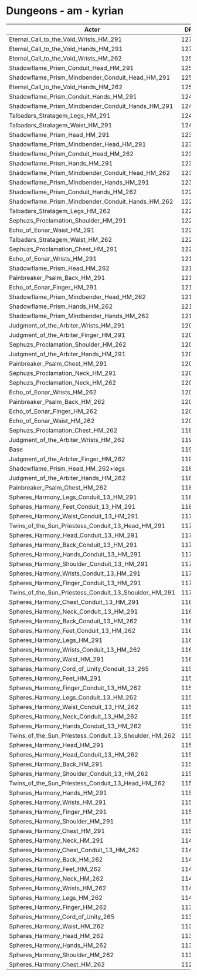 # Dungeons - am - kyrian
| Actor | DPS | Increase |
|---|:---:|:---:|
|Eternal_Call_to_the_Void_Wrists_HM_291|12757|6.69%|
|Eternal_Call_to_the_Void_Hands_HM_291|12706|6.26%|
|Eternal_Call_to_the_Void_Wrists_HM_262|12599|5.37%|
|Shadowflame_Prism_Conduit_Head_HM_291|12548|4.94%|
|Shadowflame_Prism_Mindbender_Conduit_Head_HM_291|12548|4.94%|
|Eternal_Call_to_the_Void_Hands_HM_262|12519|4.70%|
|Shadowflame_Prism_Conduit_Hands_HM_291|12498|4.52%|
|Shadowflame_Prism_Mindbender_Conduit_Hands_HM_291|12488|4.44%|
|Talbadars_Stratagem_Legs_HM_291|12476|4.34%|
|Talbadars_Stratagem_Waist_HM_291|12446|4.09%|
|Shadowflame_Prism_Head_HM_291|12359|3.36%|
|Shadowflame_Prism_Mindbender_Head_HM_291|12357|3.35%|
|Shadowflame_Prism_Conduit_Head_HM_262|12327|3.09%|
|Shadowflame_Prism_Hands_HM_291|12315|2.99%|
|Shadowflame_Prism_Mindbender_Conduit_Head_HM_262|12307|2.93%|
|Shadowflame_Prism_Mindbender_Hands_HM_291|12304|2.90%|
|Shadowflame_Prism_Conduit_Hands_HM_262|12299|2.86%|
|Shadowflame_Prism_Mindbender_Conduit_Hands_HM_262|12299|2.86%|
|Talbadars_Stratagem_Legs_HM_262|12237|2.34%|
|Sephuzs_Proclamation_Shoulder_HM_291|12235|2.32%|
|Echo_of_Eonar_Waist_HM_291|12232|2.30%|
|Talbadars_Stratagem_Waist_HM_262|12218|2.18%|
|Sephuzs_Proclamation_Chest_HM_291|12212|2.13%|
|Echo_of_Eonar_Wrists_HM_291|12185|1.91%|
|Shadowflame_Prism_Head_HM_262|12167|1.76%|
|Painbreaker_Psalm_Back_HM_291|12152|1.63%|
|Echo_of_Eonar_Finger_HM_291|12148|1.60%|
|Shadowflame_Prism_Mindbender_Head_HM_262|12129|1.44%|
|Shadowflame_Prism_Hands_HM_262|12115|1.32%|
|Shadowflame_Prism_Mindbender_Hands_HM_262|12110|1.28%|
|Judgment_of_the_Arbiter_Wrists_HM_291|12098|1.18%|
|Judgment_of_the_Arbiter_Finger_HM_291|12079|1.02%|
|Sephuzs_Proclamation_Shoulder_HM_262|12067|0.92%|
|Judgment_of_the_Arbiter_Hands_HM_291|12066|0.91%|
|Painbreaker_Psalm_Chest_HM_291|12063|0.89%|
|Sephuzs_Proclamation_Neck_HM_291|12062|0.88%|
|Sephuzs_Proclamation_Neck_HM_262|12045|0.74%|
|Echo_of_Eonar_Wrists_HM_262|12041|0.70%|
|Painbreaker_Psalm_Back_HM_262|12024|0.56%|
|Echo_of_Eonar_Finger_HM_262|12006|0.41%|
|Echo_of_Eonar_Waist_HM_262|12000|0.36%|
|Sephuzs_Proclamation_Chest_HM_262|11973|0.13%|
|Judgment_of_the_Arbiter_Wrists_HM_262|11969|0.10%|
|Base|11957|0.00%|
|Judgment_of_the_Arbiter_Finger_HM_262|11941|-0.13%|
|Shadowflame_Prism_Head_HM_262+legs|11885|-0.60%|
|Judgment_of_the_Arbiter_Hands_HM_262|11882|-0.63%|
|Painbreaker_Psalm_Chest_HM_262|11833|-1.04%|
|Spheres_Harmony_Legs_Conduit_13_HM_291|11821|-1.14%|
|Spheres_Harmony_Feet_Conduit_13_HM_291|11804|-1.28%|
|Spheres_Harmony_Waist_Conduit_13_HM_291|11798|-1.33%|
|Twins_of_the_Sun_Priestess_Conduit_13_Head_HM_291|11783|-1.46%|
|Spheres_Harmony_Head_Conduit_13_HM_291|11770|-1.56%|
|Spheres_Harmony_Back_Conduit_13_HM_291|11756|-1.68%|
|Spheres_Harmony_Hands_Conduit_13_HM_291|11733|-1.87%|
|Spheres_Harmony_Shoulder_Conduit_13_HM_291|11733|-1.87%|
|Spheres_Harmony_Wrists_Conduit_13_HM_291|11733|-1.87%|
|Spheres_Harmony_Finger_Conduit_13_HM_291|11726|-1.93%|
|Twins_of_the_Sun_Priestess_Conduit_13_Shoulder_HM_291|11711|-2.06%|
|Spheres_Harmony_Chest_Conduit_13_HM_291|11694|-2.20%|
|Spheres_Harmony_Neck_Conduit_13_HM_291|11687|-2.26%|
|Spheres_Harmony_Back_Conduit_13_HM_262|11639|-2.66%|
|Spheres_Harmony_Feet_Conduit_13_HM_262|11623|-2.79%|
|Spheres_Harmony_Legs_HM_291|11617|-2.84%|
|Spheres_Harmony_Wrists_Conduit_13_HM_262|11616|-2.85%|
|Spheres_Harmony_Waist_HM_291|11607|-2.93%|
|Spheres_Harmony_Cord_of_Unity_Conduit_13_265|11593|-3.04%|
|Spheres_Harmony_Feet_HM_291|11592|-3.05%|
|Spheres_Harmony_Finger_Conduit_13_HM_262|11591|-3.06%|
|Spheres_Harmony_Legs_Conduit_13_HM_262|11589|-3.08%|
|Spheres_Harmony_Waist_Conduit_13_HM_262|11581|-3.14%|
|Spheres_Harmony_Neck_Conduit_13_HM_262|11580|-3.15%|
|Spheres_Harmony_Hands_Conduit_13_HM_262|11561|-3.31%|
|Twins_of_the_Sun_Priestess_Conduit_13_Shoulder_HM_262|11561|-3.31%|
|Spheres_Harmony_Head_HM_291|11558|-3.34%|
|Spheres_Harmony_Head_Conduit_13_HM_262|11555|-3.36%|
|Spheres_Harmony_Back_HM_291|11550|-3.40%|
|Spheres_Harmony_Shoulder_Conduit_13_HM_262|11550|-3.40%|
|Twins_of_the_Sun_Priestess_Conduit_13_Head_HM_262|11549|-3.41%|
|Spheres_Harmony_Hands_HM_291|11537|-3.51%|
|Spheres_Harmony_Wrists_HM_291|11535|-3.53%|
|Spheres_Harmony_Finger_HM_291|11523|-3.63%|
|Spheres_Harmony_Shoulder_HM_291|11516|-3.69%|
|Spheres_Harmony_Chest_HM_291|11515|-3.70%|
|Spheres_Harmony_Neck_HM_291|11498|-3.84%|
|Spheres_Harmony_Chest_Conduit_13_HM_262|11480|-3.99%|
|Spheres_Harmony_Back_HM_262|11428|-4.42%|
|Spheres_Harmony_Feet_HM_262|11415|-4.53%|
|Spheres_Harmony_Neck_HM_262|11409|-4.58%|
|Spheres_Harmony_Wrists_HM_262|11408|-4.59%|
|Spheres_Harmony_Legs_HM_262|11406|-4.61%|
|Spheres_Harmony_Finger_HM_262|11399|-4.67%|
|Spheres_Harmony_Cord_of_Unity_265|11391|-4.73%|
|Spheres_Harmony_Waist_HM_262|11378|-4.84%|
|Spheres_Harmony_Head_HM_262|11366|-4.94%|
|Spheres_Harmony_Hands_HM_262|11348|-5.09%|
|Spheres_Harmony_Shoulder_HM_262|11343|-5.14%|
|Spheres_Harmony_Chest_HM_262|11281|-5.65%|
